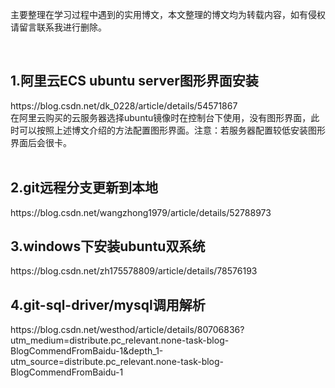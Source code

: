 
主要整理在学习过程中遇到的实用博文，本文整理的博文均为转载内容，如有侵权请留言联系我进行删除。

<br>
<h2>1.阿里云ECS  ubuntu  server图形界面安装</h2>https://blog.csdn.net/dk_0228/article/details/54571867 <br>
在阿里云购买的云服务器选择ubuntu镜像时在控制台下使用，没有图形界面，此时可以按照上述博文介绍的方法配置图形界面。注意：若服务器配置较低安装图形界面后会很卡。<br><br>

<h2>2.git远程分支更新到本地</h2>https://blog.csdn.net/wangzhong1979/article/details/52788973

<h2>3.windows下安装ubuntu双系统</h2>https://blog.csdn.net/zh175578809/article/details/78576193

<h2>4.git-sql-driver/mysql调用解析</h2>
https://blog.csdn.net/westhod/article/details/80706836?utm_medium=distribute.pc_relevant.none-task-blog-BlogCommendFromBaidu-1&depth_1-utm_source=distribute.pc_relevant.none-task-blog-BlogCommendFromBaidu-1



